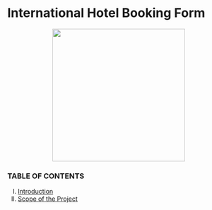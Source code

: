 <h1>International Hotel Booking Form </h1>   
<p align="center">
  <img width="300" height="300" src="https://user-images.githubusercontent.com/116307514/218279044-93963d20-f923-43f1-b308-0c81caa5de93.png">
</p>
 
<h3> TABLE OF CONTENTS </h3>
<ol type="I">
    <li><a href="#intro"> Introduction  </a></li>
    <li><a href="#scope"> Scope of the Project </a></li>

